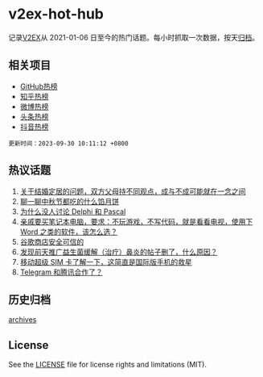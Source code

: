 # v2ex-hot-hub

 记录[V2EX](https://www.v2ex.com/)从 2021-01-06 日至今的热门话题。每小时抓取一次数据，按天[归档](archives)。
 
 ## 相关项目

- [GitHub热榜](https://github.com/it985/github-hot-hub)
- [知乎热榜](https://github.com/it985/zhihu-hot-hub)
- [微博热榜](https://github.com/it985/weibo-hot-hub)
- [头条热榜](https://github.com/it985/toutiao-hot-hub)
- [抖音热榜](https://github.com/it985/douyin-hot-hub)


 `更新时间：2023-09-30 10:11:12 +0800`

## 热议话题

1. [关于结婚定居的问题，双方父母持不同观点，成与不成可能就在一念之间](https://www.v2ex.com/t/978135)
1. [聊一聊中秋节都吃的什么馅月饼](https://www.v2ex.com/t/978137)
1. [为什么没人讨论 Delphi 和 Pascal](https://www.v2ex.com/t/978109)
1. [亲戚要买笔记本电脑，要求：不玩游戏，不写代码，就是看看电视，使用下 Word 之类的软件，该怎么选？](https://www.v2ex.com/t/978178)
1. [谷歌商店安全可信的](https://www.v2ex.com/t/978127)
1. [发现前天推广益生菌缓解（治疗）鼻炎的帖子删了，什么原因？](https://www.v2ex.com/t/978115)
1. [移动超级 SIM 卡了解一下，这简直是国际版手机的救星](https://www.v2ex.com/t/978161)
1. [Telegram 和腾讯合作了？](https://www.v2ex.com/t/978200)

## 历史归档

[archives](archives)

## License

See the [LICENSE](LICENSE) file for license rights and limitations (MIT).
